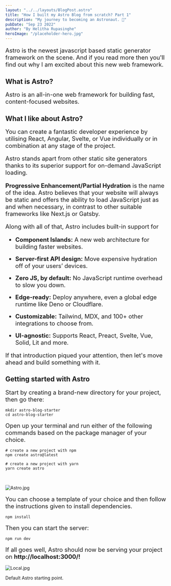 ```yaml
---
layout: "../../layouts/BlogPost.astro"
title: "How I built my Astro Blog from scratch? Part 1"
description: "My journey to becoming an Astronaut. 🚀"
pubDate: "Sep 23 2022"
author: "By Helitha Rupasinghe"
heroImage: "/placeholder-hero.jpg"
---
```


<p style="font-size: 1.15rem; margin-bottom: 1rem;"> Astro is the newest javascript based static generator framework on the scene. And if you read more then you'll find out why I am excited about this new web framework. </p>

## What is Astro?

<p style="font-size: 1.15rem; margin-top: 1rem; margin-bottom: 1rem;"> Astro is an all-in-one web framework for building fast, content-focused websites. </p>

## What I like about Astro?

<p style="font-size: 1.15rem; margin-top: 1rem; margin-bottom: 1rem;"> You can create a fantastic developer experience by utilising React, Angular, Svelte, or Vue individually or in combination at any stage of the project.</p>

<p style="font-size: 1.15rem; margin-bottom: 1rem;"> Astro stands apart from other static site generators thanks to its superior support for on-demand JavaScript loading.</p>

<p style="font-size: 1.15rem; margin-bottom: 1rem;"> <b>Progressive Enhancement/Partial Hydration</b> is the name of the idea. Astro believes that your website will always be static and offers the ability to load JavaScript just as and when necessary, in contrast to other suitable frameworks like Next.js or Gatsby.</p>

<p style="font-size: 1.15rem; margin-bottom: 1rem;">Along with all of that, Astro includes built-in support for</p>

<ul style="font-size: 1.15rem; margin-bottom: 1rem;">
<li style="margin-bottom: 1rem;"><b>Component Islands:</b> A new web architecture for building faster websites. </li>
<li style="margin-bottom: 1rem;"><b>Server-first API design:</b> Move expensive hydration off of your users’ devices.</li>
<li style="margin-bottom: 1rem;"><b>Zero JS, by default:</b> No JavaScript runtime overhead to slow you down.</li>
<li style="margin-bottom: 1rem;"><b>Edge-ready:</b> Deploy anywhere, even a global edge runtime like Deno or Cloudflare.</li>
<li style="margin-bottom: 1rem;"><b>Customizable:</b> Tailwind, MDX, and 100+ other integrations to choose from.</li>
<li style="margin-bottom: 1rem;"><b>UI-agnostic:</b> Supports React, Preact, Svelte, Vue, Solid, Lit and more.</li>
</ul>

<p style="font-size: 1.15rem; margin-bottom: 1rem;">If that introduction piqued your attention, then let's move ahead and build something with it.</p>

## Getting started with Astro

<p style="font-size: 1.15rem; margin-top: 1rem; margin-bottom: 1rem;">Start by creating a brand-new directory for your project, then go there:</p>

```
mkdir astro-blog-starter
cd astro-blog-starter
```

<p style="font-size: 1.15rem; margin-top: 1rem; margin-bottom: 1rem;"> Open up your terminal and run either of the following commands based on the package manager of your choice. </p>

```
# create a new project with npm
npm create astro@latest

# create a new project with yarn
yarn create astro
```

<br>

![Astro.jpg](/placeholder-astro.jpg)

<p style="font-size: 1.15rem; margin-top: 1rem; margin-bottom: 1rem;"> You can choose a template of your choice and then follow the instructions given to install dependencies. </p>

```
npm install
```

<p style="font-size: 1.15rem; margin-top: 1rem; margin-bottom: 1rem;"> Then you can start the server: </p>

```
npm run dev
```

<p style="font-size: 1.15rem; margin-top: 1rem; margin-bottom: 1rem;">If all goes well, Astro should now be serving your project on <b>http://localhost:3000/!</b></p>

![Local.jpg](/placeholder-local.jpg)

Default Astro starting point.
